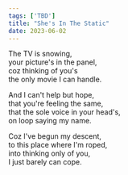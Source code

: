 ```yaml
---
tags: ['TBD']
title: "She's In The Static"
date: 2023-06-02
---
```


The TV is snowing,  
your picture's in the panel,  
coz thinking of you's  
the only movie I can handle.

And I can't help but hope,  
that you're feeling the same,  
that the sole voice in your head's,  
on loop saying my name.

Coz I've begun my descent,  
to this place where I'm roped,  
into thinking only of you,  
I just barely can cope.
